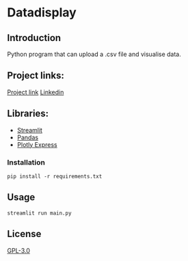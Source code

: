 # Datadisplay
## Introduction
Python program that can upload a .csv file and visualise data.

## Project links:
[Project link](https://datadisplay.streamlit.app)
[Linkedin](https://www.linkedin.com/in/rahifhiba/)

## Libraries:

- [Streamlit](https://streamlit.app)
- [Pandas](https://pandas.pydata.org)
- [Plotly Express](https://plotly.com/python/plotly-express/)

### Installation

```
pip install -r requirements.txt
```

## Usage

```
streamlit run main.py
```

## License

[GPL-3.0](https://choosealicense.com/licenses/gpl-3.0/)

